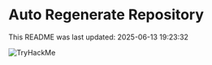 # Auto Regenerate Repository

This README was last updated: 2025-06-13 19:23:32

 ![TryHackMe](https://tryhackme.com/badge/533634)